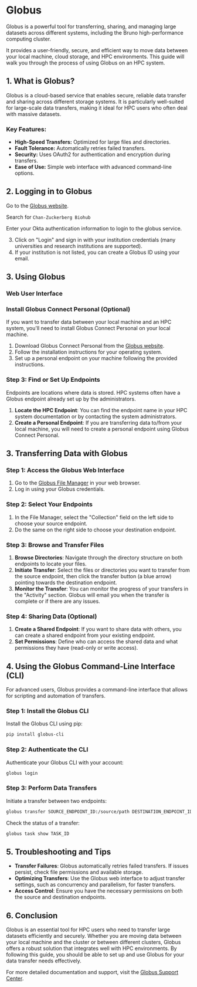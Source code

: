 # Globus

Globus is a powerful tool for transferring, sharing, and managing large datasets across different systems, including the Bruno high-performance computing cluster. 

It provides a user-friendly, secure, and efficient way to move data between your local machine, cloud storage, and HPC environments. This guide will walk you through the process of using Globus on an HPC system.

## 1. What is Globus?

Globus is a cloud-based service that enables secure, reliable data transfer and sharing across different storage systems. It is particularly well-suited for large-scale data transfers, making it ideal for HPC users who often deal with massive datasets.

### Key Features:
- **High-Speed Transfers:** Optimized for large files and directories.
- **Fault Tolerance:** Automatically retries failed transfers.
- **Security:** Uses OAuth2 for authentication and encryption during transfers.
- **Ease of Use:** Simple web interface with advanced command-line options.

## 2. Logging in to Globus

Go to the [Globus website](https://app.globus.org/).

Search for `Chan-Zuckerberg Biohub` 

Enter your Okta authentication information to login to the globus service. 

3. Click on "Login" and sign in with your institution credentials (many universities and research institutions are supported).
4. If your institution is not listed, you can create a Globus ID using your email.

## 3. Using Globus 

### Web User Interface

### Install Globus Connect Personal (Optional)
If you want to transfer data between your local machine and an HPC system, you'll need to install Globus Connect Personal on your local machine.

1. Download Globus Connect Personal from the [Globus website](https://www.globus.org/globus-connect-personal).
2. Follow the installation instructions for your operating system.
3. Set up a personal endpoint on your machine following the provided instructions.

### Step 3: Find or Set Up Endpoints
Endpoints are locations where data is stored. HPC systems often have a Globus endpoint already set up by the administrators.

1. **Locate the HPC Endpoint**: You can find the endpoint name in your HPC system documentation or by contacting the system administrators.
2. **Create a Personal Endpoint**: If you are transferring data to/from your local machine, you will need to create a personal endpoint using Globus Connect Personal.

## 3. Transferring Data with Globus

### Step 1: Access the Globus Web Interface

1. Go to the [Globus File Manager](https://app.globus.org/file-manager) in your web browser.
2. Log in using your Globus credentials.

### Step 2: Select Your Endpoints

1. In the File Manager, select the "Collection" field on the left side to choose your source endpoint.
2. Do the same on the right side to choose your destination endpoint.

### Step 3: Browse and Transfer Files

1. **Browse Directories**: Navigate through the directory structure on both endpoints to locate your files.
2. **Initiate Transfer**: Select the files or directories you want to transfer from the source endpoint, then click the transfer button (a blue arrow) pointing towards the destination endpoint.
3. **Monitor the Transfer**: You can monitor the progress of your transfers in the "Activity" section. Globus will email you when the transfer is complete or if there are any issues.

### Step 4: Sharing Data (Optional)

1. **Create a Shared Endpoint**: If you want to share data with others, you can create a shared endpoint from your existing endpoint.
2. **Set Permissions**: Define who can access the shared data and what permissions they have (read-only or write access).

## 4. Using the Globus Command-Line Interface (CLI)

For advanced users, Globus provides a command-line interface that allows for scripting and automation of transfers.

### Step 1: Install the Globus CLI

Install the Globus CLI using pip:
```bash
pip install globus-cli
```

### Step 2: Authenticate the CLI

Authenticate your Globus CLI with your account:
```bash
globus login
```

### Step 3: Perform Data Transfers

Initiate a transfer between two endpoints:
```bash
globus transfer SOURCE_ENDPOINT_ID:/source/path DESTINATION_ENDPOINT_ID:/destination/path
```

Check the status of a transfer:
```bash
globus task show TASK_ID
```

## 5. Troubleshooting and Tips

- **Transfer Failures**: Globus automatically retries failed transfers. If issues persist, check file permissions and available storage.
- **Optimizing Transfers**: Use the Globus web interface to adjust transfer settings, such as concurrency and parallelism, for faster transfers.
- **Access Control**: Ensure you have the necessary permissions on both the source and destination endpoints.

## 6. Conclusion

Globus is an essential tool for HPC users who need to transfer large datasets efficiently and securely. Whether you are moving data between your local machine and the cluster or between different clusters, Globus offers a robust solution that integrates well with HPC environments. By following this guide, you should be able to set up and use Globus for your data transfer needs effectively.

For more detailed documentation and support, visit the [Globus Support Center](https://support.globus.org/hc/en-us).
